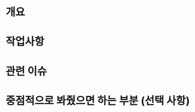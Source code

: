 <!-- 제목 : Feature/#이슈번호-description (미정) -->

# 개요

<!-- 간략 설명 -->

# 작업사항

<!-- 상세 설명 관련이미지 첨부 -->

# 관련 이슈

<!-- 아직 구현되지 않은 기능들, 기능 구현하다 실패한 점, 테스트할 때 유의할 점? -->

# 중점적으로 봐줬으면 하는 부분 (선택 사항)

<!-- 선택사항 사용하지 않을시 제거부탁드려요 -->

<!-- closes #이슈번호 -->
